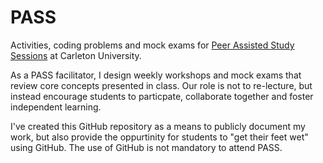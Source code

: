 # PASS
Activities, coding problems and mock exams for [Peer Assisted Study Sessions](https://carleton.ca/csas/pass/) at Carleton University.

As a PASS facilitator, I design weekly workshops and mock exams that review core concepts presented in class. Our role is not to re-lecture, but instead encourage students to particpate, collaborate together and foster independent learning.

I've created this GitHub repository as a means to publicly document my work, but also provide the oppurtinity for students to "get their feet wet" using GitHub. The use of GitHub is not mandatory to attend PASS.

